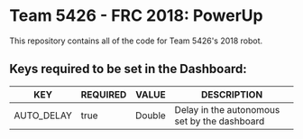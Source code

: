 # Team 5426 - FRC 2018: PowerUp

This repository contains all of the code for Team 5426's 2018 robot.

## Keys required to be set in the Dashboard:

| KEY | REQUIRED | VALUE | DESCRIPTION |
| --- | --- | --- | --- |
| AUTO_DELAY | true | Double | Delay in the autonomous set by the dashboard |